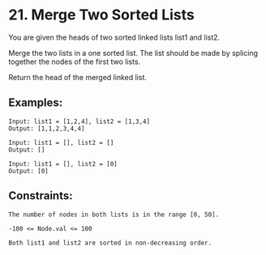 # 21. Merge Two Sorted Lists

You are given the heads of two sorted linked lists list1 and list2.

Merge the two lists in a one sorted list. The list should be made by splicing together the nodes of the first two lists.

Return the head of the merged linked list.

 

## Examples:

```
Input: list1 = [1,2,4], list2 = [1,3,4]
Output: [1,1,2,3,4,4]
```
```
Input: list1 = [], list2 = []
Output: []
```
```
Input: list1 = [], list2 = [0]
Output: [0]
```

## Constraints:

```
The number of nodes in both lists is in the range [0, 50].
```
```
-100 <= Node.val <= 100
```
```
Both list1 and list2 are sorted in non-decreasing order.
```